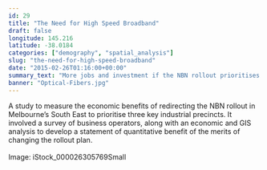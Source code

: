 ```yaml
---
id: 29
title: "The Need for High Speed Broadband"
draft: false
longitude: 145.216
latitude: -38.0184
categories: ["demography", "spatial_analysis"]
slug: "the-need-for-high-speed-broadband"
date: "2015-02-26T01:16:00+00:00"
summary_text: "More jobs and investment if the NBN rollout prioritises business precincts over residential in Melbourne's South East"
banner: "Optical-Fibers.jpg"
---
```


<span>A study to measure the economic benefits of redirecting the NBN rollout in Melbourne’s South East to prioritise three key industrial precincts. It involved a survey of business operators, along with an economic and GIS analysis to develop a statement of quantitative benefit of the merits of changing the rollout plan.<br><br><span class="wysiwyg-color-silver">Image: iStock_000026305769Small</span></span>
